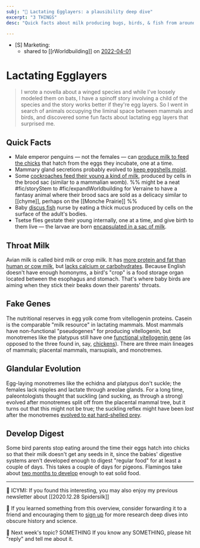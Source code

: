 ```yaml
---
subj: "📗 Lactating Egglayers: a plausibility deep dive"
excerpt: "3 THINGS" 
desc: "Quick facts about milk producing bugs, birds, & fish from around the world. From flies wrapped in milk sacs to the evolutionary origins of mammary glands."

---
```


- [S] Marketing:
	- shared to [[rWorldbuilding]] on [2022-04-01](https://www.reddit.com/r/worldbuilding/comments/tu3kpd/creature_creation_food_inspiration_lactating/)

# Lactating Egglayers

> I wrote a novella about a winged species and while I've loosely modeled them on bats, I have a spinoff story involving a child of the species and the story works better if they're egg layers. So I went in search of animals occupying the liminal space between mammals and birds, and discovered some fun facts about lactating egg layers that surprised me. 

## Quick Facts
 
* Male emperor penguins — not the females — can [produce milk to feed the chicks](https://vineyardgazette.com/news/2015/06/17/birds-produce-milk-not-so-far-fetched) that hatch from the eggs they incubate, one at a time.
* Mammary gland secretions probably evolved to [keep eggshells moist](https://pubmed.ncbi.nlm.nih.gov/12751890/). 
* Some [cockroaches feed their young a kind of milk](https://mcknightpediatrics.com/blog/2020/03/five-animals-you-never-knew-make-milk-for-their-babies.html), produced by cells in the brood sac (similar to a mammalian womb). %% might be a neat #fic/storyStem to #fic/expandWorldbuilding for Verraine to have a fantasy animal where their brood sacs are sold as a delicacy similar to [[chyme]], perhaps on the [[Monche Prairie]] %%
* Baby [discus fish](https://www.jstor.org/stable/2458829) nurse by eating a thick mucus produced by cells on the surface of the adult's bodies. 
* Tsetse flies gestate their young internally, one at a time, and give birth to them live — the larvae are born [encapsulated in a sac of milk](https://www.arkansasonline.com/news/2019/feb/18/other-mothers-milk-20190218/). 

## Throat Milk

Avian milk is called bird milk or crop milk. It has [more protein and fat than human or cow milk](https://vineyardgazette.com/news/2015/06/17/birds-produce-milk-not-so-far-fetched), but [lacks calcium or carbohydrates](https://www.thespruce.com/glossary-definition-of-crop-milk-385209). Because English doesn't have enough homonyms, a bird's "crop" is a food storage organ located between the esophagus and stomach. That's where baby birds are aiming when they stick their beaks down their parents' throats.

## Fake Genes

The nutritional reserves in egg yolk come from vitellogenin proteins. Casein is the comparable "milk resource" in lactating mammals.  Most mammals have non-functional "pseudogenes" for producing vitellogenin, but monotremes like the platypus still have one [functional vitellogenin gene](https://journals.plos.org/plosbiology/article?id=10.1371/journal.pbio.0060063) (as opposed to the three found in, say, [chickens](https://www.sciencedaily.com/releases/2008/03/080318094610.htm)). There are three main lineages of mammals; placental mammals, marsupials, and monotremes. 

## Glandular Evolution

Egg-laying monotremes like the echidna and platypus don't suckle; the females lack nipples and lactate through areolae glands. For a long time, paleontologists thought that suckling (and sucking, as through a strong) evolved after monotremes split off from the placental mammal tree, but it turns out that this might not be true; the suckling reflex might have been _lost_ after the monotremes [evolved to eat hard-shelled prey](https://www.science.org/content/article/got-milk-even-first-mammals-knew-how-suckle). 

## Develop Digest

Some bird parents stop eating around the time their eggs hatch into chicks so that their milk doesn't get any seeds in it, since the babies' digestive systems aren't developed enough to digest "regular food" for at least a couple of days. This takes a couple of days for pigeons. Flamingos take about [two months to develop](https://www.thespruce.com/glossary-definition-of-crop-milk-385209) enough to eat solid food. 

* * * 

📗 ICYMI: If you found this interesting, you may also enjoy my previous newsletter about [[2020.12.28 Spidersilk]]

💚 If you learned something from this overview, consider forwarding it to a friend and encouraging them to [sign up](https://newsletter.eleanorkonik.com/membership/) for more research deep dives into obscure history and science. 

📅 Next week's topic? SOMETHING If you know any SOMETHING, please hit "reply" and tell me about it. 